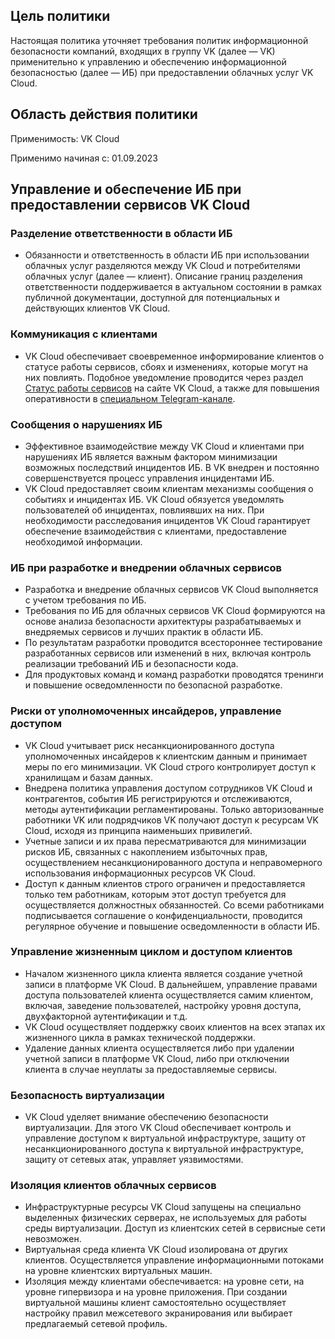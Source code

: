 ## Цель политики

Настоящая политика уточняет требования политик информационной безопасности компаний, входящих в группу VK (далее — VK) применительно к управлению и обеспечению информационной безопасностью (далее — ИБ) при предоставлении облачных услуг VK Cloud.

## Область действия политики

Применимость: VK Cloud

Применимо начиная с: 01.09.2023

## Управление и обеспечение ИБ при предоставлении сервисов VK Cloud

### Разделение ответственности в области ИБ

- Обязанности и ответственность в области ИБ при использовании облачных услуг разделяются между VK Cloud  и потребителями облачных услуг (далее — клиент). Описание границ разделения ответственности поддерживается в актуальном состоянии в рамках публичной документации, доступной для потенциальных и действующих клиентов VK Cloud.

### Коммуникация с клиентами

- VK Cloud обеспечивает своевременное информирование клиентов о статусе работы сервисов, сбоях и изменениях, которые могут на них повлиять. Подобное уведомление проводится через раздел [Статус работы сервисов](https://status.mcs.mail.ru) на сайте VK Cloud, а также для повышения оперативности в [специальном Telegram-канале](https://t.me/vk_cloud_alerts).

### Сообщения о нарушениях ИБ

- Эффективное взаимодействие между VK Cloud и клиентами при нарушениях ИБ является важным фактором минимизации возможных последствий инцидентов ИБ. В VK внедрен и постоянно совершенствуется процесс управления инцидентами ИБ.
- VK Cloud предоставляет своим клиентам механизмы сообщения о событиях и инцидентах ИБ. VK Cloud обязуется уведомлять пользователей об инцидентах, повлиявших на них. При необходимости расследования инцидентов VK Cloud гарантирует обеспечение взаимодействия с клиентами, предоставление необходимой информации.

### ИБ при разработке и внедрении облачных сервисов

- Разработка и внедрение облачных сервисов VK Cloud выполняется с учетом требования по ИБ.
- Требования по ИБ для облачных сервисов VK Cloud формируются на основе анализа безопасности архитектуры разрабатываемых и внедряемых сервисов и лучших практик в области ИБ.
- По результатам разработки проводится всестороннее тестирование разработанных сервисов или изменений в них, включая контроль реализации требований ИБ и безопасности кода.
- Для продуктовых команд и команд разработки проводятся тренинги и повышение осведомленности по безопасной разработке.

### Риски от уполномоченных инсайдеров, управление доступом

- VK Cloud учитывает риск несанкционированного доступа уполномоченных инсайдеров к клиентским данным и принимает меры по его минимизации. VK Cloud строго контролирует доступ к хранилищам и базам данных.
- Внедрена политика управления доступом сотрудников VK Cloud и контрагентов, события ИБ регистрируются и отслеживаются, методы аутентификации регламентированы. Только авторизованные работники VK или подрядчиков VK получают доступ к ресурсам VK Cloud, исходя из принципа наименьших привилегий.
- Учетные записи и их права пересматриваются для минимизации рисков ИБ, связанных с накоплением избыточных прав, осуществлением несанкционированного доступа и неправомерного использования информационных ресурсов VK Cloud.
- Доступ к данным клиентов строго ограничен и предоставляется только тем работникам, которым этот доступ требуется для осуществляется должностных обязанностей. Со всеми работниками подписывается соглашение о конфиденциальности, проводится регулярное обучение и повышение осведомленности в области ИБ.

### Управление жизненным циклом и доступом клиентов

- Началом жизненного цикла клиента является создание учетной записи в платформе VK Cloud. В дальнейшем, управление правами доступа пользователей клиента осуществляется самим клиентом, включая, заведение пользователей, настройку уровня доступа, двухфакторной аутентификации и т.д.
- VK Cloud осуществляет поддержку своих клиентов на всех этапах их жизненного цикла в рамках технической поддержки.
- Удаление данных клиента осуществляется либо при удалении учетной записи в платформе VK Cloud, либо при отключении клиента в случае неуплаты за предоставляемые сервисы.

### Безопасность виртуализации

- VK Cloud уделяет внимание обеспечению безопасности виртуализации. Для этого VK Cloud обеспечивает контроль и управление доступом к виртуальной инфраструктуре, защиту от несанкционированного доступа к виртуальной инфраструктуре, защиту от сетевых атак, управляет уязвимостями.

### Изоляция клиентов облачных сервисов

- Инфраструктурные ресурсы VK Cloud запущены на специально выделенных физических серверах, не используемых для работы среды виртуализации. Доступ из клиентских сетей в сервисные сети невозможен.
- Виртуальная среда клиента VK Cloud изолирована от других клиентов. Осуществляется управление информационными потоками на уровне клиентских виртуальных машин.
- Изоляция между клиентами обеспечивается: на уровне сети, на уровне гипервизора и на уровне приложения. При создании виртуальной машины клиент самостоятельно осуществляет настройку правил межсетевого экранирования или выбирает предлагаемый сетевой профиль.
